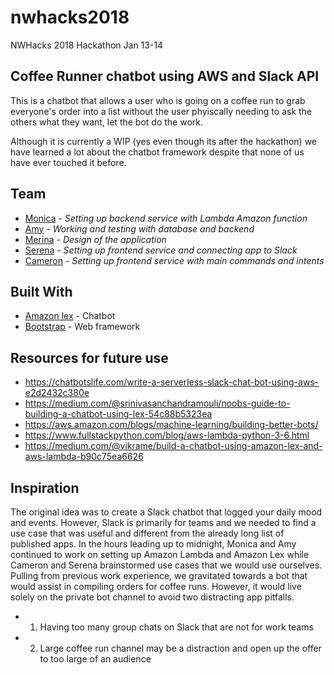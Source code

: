 # nwhacks2018
NWHacks 2018 Hackathon Jan 13-14

## Coffee Runner chatbot using AWS and Slack API

This is a chatbot that allows a user who is going on a coffee run to grab everyone's order into a list without the user phyiscally needing to ask the others what they want, let the bot do the work.

Although it is currently a WIP (yes even though its after the hackathon) we have learned a lot about the chatbot framework despite that none of us have ever touched it before.


## Team

* [Monica](https://github.com/bui1) - *Setting up backend service with Lambda Amazon function*
* [Amy](https://github.com/AmyHong0502) - *Working and testing with database and backend*
* [Merina](https://github.com/merinaleong) - *Design of the application*
* [Serena](https://github.com/coriils) - *Setting up frontend service and connecting app to Slack*
* [Cameron](https://github.com/aitherio) - *Setting up frontend service with main commands and intents*

## Built With

* [Amazon lex](https://aws.amazon.com/lex/) - Chatbot
* [Bootstrap](https://getbootstrap.com/) - Web framework

## Resources for future use
* https://chatbotslife.com/write-a-serverless-slack-chat-bot-using-aws-e2d2432c380e
* https://medium.com/@srinivasanchandramouli/noobs-guide-to-building-a-chatbot-using-lex-54c88b5323ea
* https://aws.amazon.com/blogs/machine-learning/building-better-bots/
* https://www.fullstackpython.com/blog/aws-lambda-python-3-6.html
* https://medium.com/@vikrame/build-a-chatbot-using-amazon-lex-and-aws-lambda-b90c75ea6626


## Inspiration
The original idea was to create a Slack chatbot that logged your daily mood and events. However, Slack is primarily for teams and we needed to find a use case that was useful and different from the already long list of published apps. In the hours leading up to midnight, Monica and Amy continued to work on setting up Amazon Lambda and Amazon Lex while Cameron and Serena brainstormed use cases that we would use ourselves. Pulling from previous work experience, we gravitated towards a bot that would assist in compiling orders for coffee runs. However, it would live solely on the private bot channel to avoid two distracting app pitfalls.
* 1. Having too many group chats on Slack that are not for work teams
* 2. Large coffee run channel may be a distraction and open up the offer to too large of an audience
